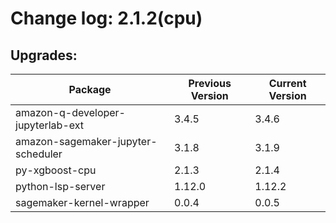 # Change log: 2.1.2(cpu)

## Upgrades: 

Package | Previous Version | Current Version
---|---|---
amazon-q-developer-jupyterlab-ext|3.4.5|3.4.6
amazon-sagemaker-jupyter-scheduler|3.1.8|3.1.9
py-xgboost-cpu|2.1.3|2.1.4
python-lsp-server|1.12.0|1.12.2
sagemaker-kernel-wrapper|0.0.4|0.0.5
